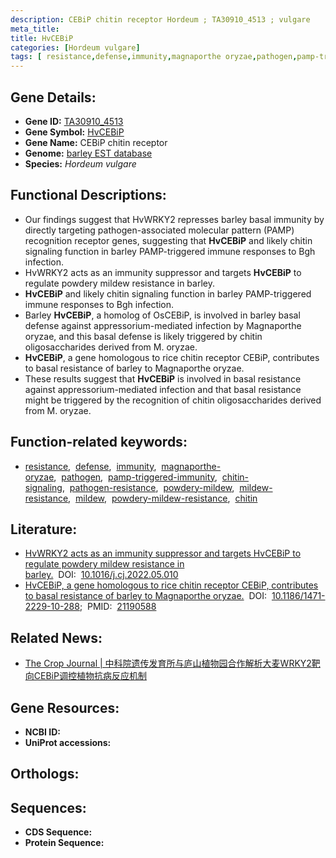 ```yaml
---
description: CEBiP chitin receptor Hordeum ; TA30910_4513 ; vulgare
meta_title:
title: HvCEBiP
categories: [Hordeum vulgare]
tags: [ resistance,defense,immunity,magnaporthe oryzae,pathogen,pamp-triggered immunity,chitin signaling,pathogen resistance,powdery mildew,mildew resistance,mildew,powdery mildew resistance,chitin ]
---
```


## Gene Details:
- **Gene ID:**	[TA30910_4513]()
- **Gene Symbol:** <u>HvCEBiP</u>
- **Gene Name:** CEBiP chitin receptor
- **Genome:** [barley EST database](http://pgrc.ipk-gatersleben.de/b-est/about.html)
- **Species:** *Hordeum vulgare*

## Functional Descriptions:
   - Our findings suggest that HvWRKY2 represses barley basal immunity by directly targeting pathogen-associated molecular pattern (PAMP) recognition receptor genes, suggesting that **HvCEBiP** and likely chitin signaling function in barley PAMP-triggered immune responses to Bgh infection.
   - HvWRKY2 acts as an immunity suppressor and targets **HvCEBiP** to regulate powdery mildew resistance in barley.
   - **HvCEBiP** and likely chitin signaling function in barley PAMP-triggered immune responses to Bgh infection.
   - Barley **HvCEBiP**, a homolog of OsCEBiP, is involved in barley basal defense against appressorium-mediated infection by Magnaporthe oryzae, and this basal defense is likely triggered by chitin oligosaccharides derived from M. oryzae.
   - **HvCEBiP**, a gene homologous to rice chitin receptor CEBiP, contributes to basal resistance of barley to Magnaporthe oryzae.
   - These results suggest that **HvCEBiP** is involved in basal resistance against appressorium-mediated infection and that basal resistance might be triggered by the recognition of chitin oligosaccharides derived from M. oryzae.

## Function-related keywords:
   - [resistance](/tags/resistance/),&nbsp;&nbsp;[defense](/tags/defense/),&nbsp;&nbsp;[immunity](/tags/immunity/),&nbsp;&nbsp;[magnaporthe-oryzae](/tags/magnaporthe-oryzae/),&nbsp;&nbsp;[pathogen](/tags/pathogen/),&nbsp;&nbsp;[pamp-triggered-immunity](/tags/pamp-triggered-immunity/),&nbsp;&nbsp;[chitin-signaling](/tags/chitin-signaling/),&nbsp;&nbsp;[pathogen-resistance](/tags/pathogen-resistance/),&nbsp;&nbsp;[powdery-mildew](/tags/powdery-mildew/),&nbsp;&nbsp;[mildew-resistance](/tags/mildew-resistance/),&nbsp;&nbsp;[mildew](/tags/mildew/),&nbsp;&nbsp;[powdery-mildew-resistance](/tags/powdery-mildew-resistance/),&nbsp;&nbsp;[chitin](/tags/chitin/)

## Literature:
   - [HvWRKY2 acts as an immunity suppressor and targets HvCEBiP to regulate powdery mildew resistance in barley.](https://www.sciencedirect.com/science/article/pii/S2214514122001325)&nbsp;&nbsp;DOI:&nbsp;&nbsp;[10.1016/j.cj.2022.05.010](https://www.sciencedirect.com/science/article/pii/S2214514122001325)
   - [HvCEBiP, a gene homologous to rice chitin receptor CEBiP, contributes to basal resistance of barley to Magnaporthe oryzae.](https://doi.org/10.1186/1471-2229-10-288)&nbsp;&nbsp;DOI:&nbsp;&nbsp;[10.1186/1471-2229-10-288](https://doi.org/10.1186/1471-2229-10-288);&nbsp;&nbsp;PMID:&nbsp;&nbsp;[21190588](https://pubmed.ncbi.nlm.nih.gov/21190588/)

## Related News:
   - [The Crop Journal | 中科院遗传发育所与庐山植物园合作解析大麦WRKY2靶向CEBiP调控植物抗病反应机制](https://mp.weixin.qq.com/s?__biz=Mzg3MDEwNDEyMg==&mid=2247534575&idx=4&sn=4319c5c07f5d2b57689ec3730eec4a25&chksm=ce90eabaf9e763ac2a47e95b88599b9505d998b74251d40bcfbd876b591d365c7d1220ebc542&scene=27#wechat_redirect)

## Gene Resources:
- **NCBI ID:**  [](https://www.ncbi.nlm.nih.gov/gene/?term=)
- **UniProt accessions:** [](https://www.uniprot.org/uniprotkb//entry)

## Orthologs:

## Sequences:
- **CDS Sequence:**
- **Protein Sequence:**
